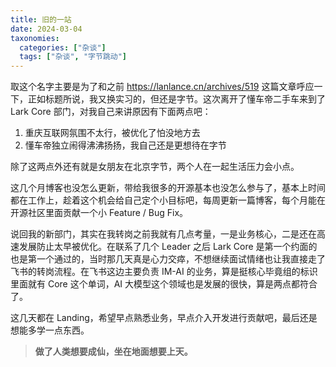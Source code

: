 ```yaml
---
title: 旧的一站
date: 2024-03-04
taxonomies:
  categories: ["杂谈"]
  tags: ["杂谈", "字节跳动"]
---
```


取这个名字主要是为了和之前 https://lanlance.cn/archives/519 这篇文章呼应一下，正如标题所说，我又换实习的，但还是字节。这次离开了懂车帝二手车来到了 Lark Core 部门，对我自己来讲原因有下面两点吧：

1. 重庆互联网氛围不太行，被优化了怕没地方去
2. 懂车帝独立闹得沸沸扬扬，我自己还是更想待在字节

除了这两点外还有就是女朋友在北京字节，两个人在一起生活压力会小点。

这几个月博客也没怎么更新，带给我很多的开源基本也没怎么参与了，基本上时间都在工作上，趁着这个机会给自己定个小目标吧，每周更新一篇博客，每个月能在开源社区里面贡献一个小 Feature / Bug Fix。

说回我的新部门，其实在我转岗之前我就有几点考量，一是业务核心，二是还在高速发展防止太早被优化。在联系了几个 Leader 之后 Lark Core 是第一个约面的也是第一个通过的，当时那几天真是心力交瘁，不想继续面试情绪也让我直接走了飞书的转岗流程。在飞书这边主要负责 IM-AI 的业务，算是挺核心毕竟组的标识里面就有 Core 这个单词，AI 大模型这个领域也是发展的很快，算是两点都符合了。

这几天都在 Landing，希望早点熟悉业务，早点介入开发进行贡献吧，最后还是想能多学一点东西。

> **做了人类想要成仙，坐在地面想要上天。**
